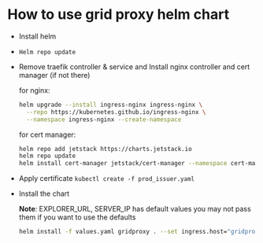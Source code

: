 # How to use grid proxy helm chart

- Install helm

- `Helm repo update`

- Remove traefik controller & service and Install nginx controller and cert manager (if not there)

  for nginx:

    ```bash
    helm upgrade --install ingress-nginx ingress-nginx \
      --repo https://kubernetes.github.io/ingress-nginx \
      --namespace ingress-nginx --create-namespace
    ```

  for cert manager:

    ```bash
    helm repo add jetstack https://charts.jetstack.io
    helm repo update
    helm install cert-manager jetstack/cert-manager --namespace cert-manager --create-namespace --set installCRDs=true
    ```

- Apply certificate `kubectl create -f prod_issuer.yaml`

- Install the chart

  **Note**: EXPLORER_URL, SERVER_IP has default values you may not pass them if you want to use the defaults

  ```bash
  helm install -f values.yaml gridproxy . --set ingress.host="gridproxy.3botmain.grid.tf" --set env.POSTGRES_HOST="127.0.0.1" --set env.POSTGRES_PORT="5432" --set env.POSTGRES_DB="db" --set env.POSTGRES_USER="postgres" --set env.POSTGRES_PASSWORD="password"
  ```
